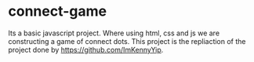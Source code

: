 # connect-game
Its a basic javascript project. 
Where using html, css and js we are constructing a game of connect dots.
This project is the repliaction of the project done by https://github.com/ImKennyYip.
